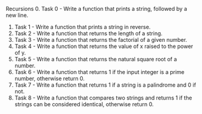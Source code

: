 Recursions
0. Task 0 - Write a function that prints a string, followed by a new line.
1. Task 1 - Write a function that prints a string in reverse.
2. Task 2 - Write a function that returns the length of a string.
3. Task 3 - Write a function that returns the factorial of a given number.
4. Task 4 - Write a function that returns the value of x raised to the power of y.
5. Task 5 - Write a function that returns the natural square root of a number.
6. Task 6 - Write a function that returns 1 if the input integer is a prime number, otherwise return 0.
7. Task 7 - Write a function that returns 1 if a string is a palindrome and 0 if not.
8. Task 8 - Write a function that compares two strings and returns 1 if the strings can be considered identical, otherwise return 0.
